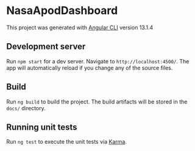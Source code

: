 # NasaApodDashboard

This project was generated with [Angular CLI](https://github.com/angular/angular-cli) version 13.1.4

## Development server

Run `npm start` for a dev server. Navigate to `http://localhost:4500/`. The app will automatically reload if you change any of the source files.

## Build

Run `ng build` to build the project. The build artifacts will be stored in the `docs/` directory.

## Running unit tests

Run `ng test` to execute the unit tests via [Karma](https://karma-runner.github.io).
